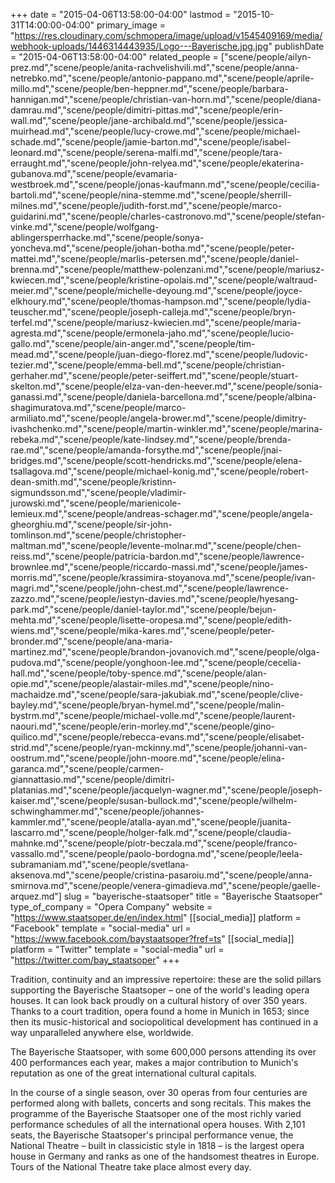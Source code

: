 +++
date = "2015-04-06T13:58:00-04:00"
lastmod = "2015-10-31T14:00:00-04:00"
primary_image = "https://res.cloudinary.com/schmopera/image/upload/v1545409169/media/webhook-uploads/1446314443935/Logo---Bayerische.jpg.jpg"
publishDate = "2015-04-06T13:58:00-04:00"
related_people = ["scene/people/ailyn-prez.md","scene/people/anita-rachvelishvili.md","scene/people/anna-netrebko.md","scene/people/antonio-pappano.md","scene/people/aprile-millo.md","scene/people/ben-heppner.md","scene/people/barbara-hannigan.md","scene/people/christian-van-horn.md","scene/people/diana-damrau.md","scene/people/dimitri-pittas.md","scene/people/erin-wall.md","scene/people/jane-archibald.md","scene/people/jessica-muirhead.md","scene/people/lucy-crowe.md","scene/people/michael-schade.md","scene/people/jamie-barton.md","scene/people/isabel-leonard.md","scene/people/serena-malfi.md","scene/people/tara-erraught.md","scene/people/john-relyea.md","scene/people/ekaterina-gubanova.md","scene/people/evamaria-westbroek.md","scene/people/jonas-kaufmann.md","scene/people/cecilia-bartoli.md","scene/people/nina-stemme.md","scene/people/sherrill-milnes.md","scene/people/judith-forst.md","scene/people/marco-guidarini.md","scene/people/charles-castronovo.md","scene/people/stefan-vinke.md","scene/people/wolfgang-ablingersperrhacke.md","scene/people/sonya-yoncheva.md","scene/people/johan-botha.md","scene/people/peter-mattei.md","scene/people/marlis-petersen.md","scene/people/daniel-brenna.md","scene/people/matthew-polenzani.md","scene/people/mariusz-kwiecen.md","scene/people/kristine-opolais.md","scene/people/waltraud-meier.md","scene/people/michelle-deyoung.md","scene/people/joyce-elkhoury.md","scene/people/thomas-hampson.md","scene/people/lydia-teuscher.md","scene/people/joseph-calleja.md","scene/people/bryn-terfel.md","scene/people/mariusz-kwiecien.md","scene/people/maria-agresta.md","scene/people/ermonela-jaho.md","scene/people/lucio-gallo.md","scene/people/ain-anger.md","scene/people/tim-mead.md","scene/people/juan-diego-florez.md","scene/people/ludovic-tezier.md","scene/people/emma-bell.md","scene/people/christian-gerhaher.md","scene/people/peter-seiffert.md","scene/people/stuart-skelton.md","scene/people/elza-van-den-heever.md","scene/people/sonia-ganassi.md","scene/people/daniela-barcellona.md","scene/people/albina-shagimuratova.md","scene/people/marco-armiliato.md","scene/people/angela-brower.md","scene/people/dimitry-ivashchenko.md","scene/people/martin-winkler.md","scene/people/marina-rebeka.md","scene/people/kate-lindsey.md","scene/people/brenda-rae.md","scene/people/amanda-forsythe.md","scene/people/jnai-bridges.md","scene/people/scott-hendricks.md","scene/people/elena-tsallagova.md","scene/people/michael-konig.md","scene/people/robert-dean-smith.md","scene/people/kristinn-sigmundsson.md","scene/people/vladimir-jurowski.md","scene/people/marienicole-lemieux.md","scene/people/andreas-schager.md","scene/people/angela-gheorghiu.md","scene/people/sir-john-tomlinson.md","scene/people/christopher-maltman.md","scene/people/levente-molnar.md","scene/people/chen-reiss.md","scene/people/patricia-bardon.md","scene/people/lawrence-brownlee.md","scene/people/riccardo-massi.md","scene/people/james-morris.md","scene/people/krassimira-stoyanova.md","scene/people/ivan-magri.md","scene/people/john-chest.md","scene/people/lawrence-zazzo.md","scene/people/iestyn-davies.md","scene/people/hyesang-park.md","scene/people/daniel-taylor.md","scene/people/bejun-mehta.md","scene/people/lisette-oropesa.md","scene/people/edith-wiens.md","scene/people/mika-kares.md","scene/people/peter-bronder.md","scene/people/ana-maria-martinez.md","scene/people/brandon-jovanovich.md","scene/people/olga-pudova.md","scene/people/yonghoon-lee.md","scene/people/cecelia-hall.md","scene/people/toby-spence.md","scene/people/alan-opie.md","scene/people/alastair-miles.md","scene/people/nino-machaidze.md","scene/people/sara-jakubiak.md","scene/people/clive-bayley.md","scene/people/bryan-hymel.md","scene/people/malin-bystrm.md","scene/people/michael-volle.md","scene/people/laurent-naouri.md","scene/people/erin-morley.md","scene/people/gino-quilico.md","scene/people/rebecca-evans.md","scene/people/elisabet-strid.md","scene/people/ryan-mckinny.md","scene/people/johanni-van-oostrum.md","scene/people/john-moore.md","scene/people/elina-garanca.md","scene/people/carmen-giannattasio.md","scene/people/dimitri-platanias.md","scene/people/jacquelyn-wagner.md","scene/people/joseph-kaiser.md","scene/people/susan-bullock.md","scene/people/wilhelm-schwinghammer.md","scene/people/johannes-kammler.md","scene/people/atalla-ayan.md","scene/people/juanita-lascarro.md","scene/people/holger-falk.md","scene/people/claudia-mahnke.md","scene/people/piotr-beczala.md","scene/people/franco-vassallo.md","scene/people/paolo-bordogna.md","scene/people/leela-subramaniam.md","scene/people/svetlana-aksenova.md","scene/people/cristina-pasaroiu.md","scene/people/anna-smirnova.md","scene/people/venera-gimadieva.md","scene/people/gaelle-arquez.md"]
slug = "bayerische-staatsoper"
title = "Bayerische Staatsoper"
type_of_company = "Opera Company"
website = "https://www.staatsoper.de/en/index.html"
[[social_media]]
platform = "Facebook"
template = "social-media"
url = "https://www.facebook.com/baystaatsoper?fref=ts"
[[social_media]]
platform = "Twitter"
template = "social-media"
url = "https://twitter.com/bay_staatsoper"
+++

<p>
	Tradition, continuity and an impressive repertoire: these are the solid pillars supporting the Bayerische Staatsoper – one of the world's leading opera houses. It can look back proudly on a cultural history of over 350 years. Thanks to a court tradition, opera found a home in Munich in 1653; since then its music-historical and sociopolitical development has continued in a way unparalleled anywhere else, worldwide.
</p>
<p>
	The Bayerische Staatsoper, with some 600,000 persons attending its over 400 performances each year, makes a major contribution to Munich's reputation as one of the great international cultural capitals.
</p>
<p>
	In the course of a single season, over 30 operas from four centuries are performed along with ballets, concerts and song recitals. This makes the programme of the Bayerische Staatsoper one of the most richly varied performance schedules of all the international opera houses. With 2,101 seats, the Bayerische Staatsoper's principal performance venue, the National Theatre – built in classicistic style in 1818 – is the largest opera house in Germany and ranks as one of the handsomest theatres in Europe. Tours of the National Theatre take place almost every day.
</p>
